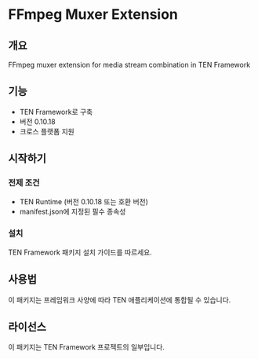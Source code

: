 # FFmpeg Muxer Extension

## 개요

FFmpeg muxer extension for media stream combination in TEN Framework

## 기능

- TEN Framework로 구축
- 버전 0.10.18
- 크로스 플랫폼 지원

## 시작하기

### 전제 조건

- TEN Runtime (버전 0.10.18 또는 호환 버전)
- manifest.json에 지정된 필수 종속성

### 설치

TEN Framework 패키지 설치 가이드를 따르세요.

## 사용법

이 패키지는 프레임워크 사양에 따라 TEN 애플리케이션에 통합될 수 있습니다.

## 라이선스

이 패키지는 TEN Framework 프로젝트의 일부입니다.
